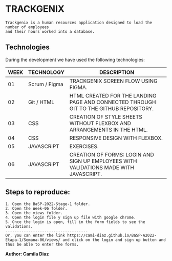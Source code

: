 # TRACKGENIX 
```
Trackgenix is ​​a human resources application designed to load the number of employees 
and their hours worked into a database.
```
## Technologies
During the development we have used the following technologies:

| WEEK | TECHNOLOGY | DESCRIPTION |
| ------ | ------ | ------ |
| 01 |  Scrum / Figma | TRACKGENIX SCREEN FLOW USING FIGMA.
| 02 |  Git / HTML | HTML CREATED FOR THE LANDING PAGE AND CONNECTED THROUGH GIT TO THE GITHUB REPOSITORY.
| 03 |  CSS | CREATION OF STYLE SHEETS WITHOUT FLEXBOX AND ARRANGEMENTS IN THE HTML.
| 04 |  CSS | RESPONSIVE DESIGN WITH FLEXBOX.
| 05 |  JAVASCRIPT | EXERCISES.
| 06 |  JAVASCRIPT | CREATION OF FORMS: LOGIN AND SIGN UP EMPLOYEES WITH VALIDATIONS MADE WITH JAVASCRIPT.

## Steps to reproduce: 
```
1. Open the BaSP-2022-Stage-1 folder.
2. Open the Week-06 folder.
3. Open the views folder.
4. Open the login file y sign up file with google chrome.
5. Once the login is open, fill in the form fields to see the validations.
------------------------------------
Or, you can enter the link https://cami-diaz.github.io/BaSP-A2022-Etapa-1/Semana-06/views/ and click on the login and sign up button and thus be able to enter the forms.
```
**Author: Camila Diaz**